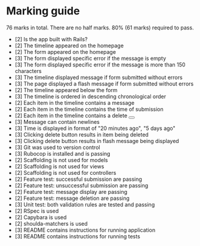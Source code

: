 # Marking guide

76 marks in total. There are no half marks. 80% (61 marks) required to pass.

 - [2] Is the app built with Rails?
 - [2] The timeline appeared on the homepage
 - [2] The form appeared on the homepage
 - [3] The form displayed specific error if the message is empty
 - [3] The form displayed specific error if the message is more than 150 characters
 - [3] The timeline displayed message if form submitted without errors
 - [3] The page displayed a flash message if form submitted without errors
 - [2] The timeline appeared below the form
 - [3] The timeline is ordered in descending chronological order
 - [2] Each item in the timeline contains a message
 - [2] Each item in the timeline contains the time of submission
 - [2] Each item in the timeline contains a delete <button>
 - [3] Message can contain newlines
 - [3] Time is displayed in format of "20 minutes ago", "5 days ago"
 - [3] Clicking delete button results in item being deleted
 - [3] Clicking delete button results in flash message being displayed
 - [3] Git was used to version control
 - [3] Rubocop is installed and is passing
 - [2] Scaffolding is not used for models
 - [2] Scaffolding is not used for views
 - [2] Scaffolding is not used for controllers
 - [2] Feature test: successful submission are passing
 - [2] Feature test: unsuccessful submission are passing
 - [2] Feature test: message display are passing
 - [2] Feature test: message deletion are passing
 - [3] Unit test: both validation rules are tested and passing
 - [2] RSpec is used
 - [2] Capybara is used
 - [2] shoulda-matchers is used
 - [3] README contains instructions for running application
 - [3] README contains instructions for running tests
